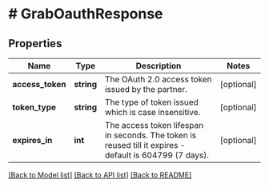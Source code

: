 # # GrabOauthResponse

## Properties

Name | Type | Description | Notes
------------ | ------------- | ------------- | -------------
**access_token** | **string** | The OAuth 2.0 access token issued by the partner. | [optional]
**token_type** | **string** | The type of token issued which is case insensitive. | [optional]
**expires_in** | **int** | The access token lifespan in seconds. The token is reused till it expires - default is 604799 (7 days). | [optional]

[[Back to Model list]](../../README.md#models) [[Back to API list]](../../README.md#endpoints) [[Back to README]](../../README.md)
